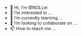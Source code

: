 - 👋 Hi, I’m @NOLLei
- 👀 I’m interested in ...
- 🌱 I’m currently learning ...
- 💞️ I’m looking to collaborate on ...
- 📫 How to reach me ...

<!---
NOLLei/NOLLei is a ✨ special ✨ repository because its `README.md` (this file) appears on your GitHub profile.
You can click the Preview link to take a look at your changes.
--->
